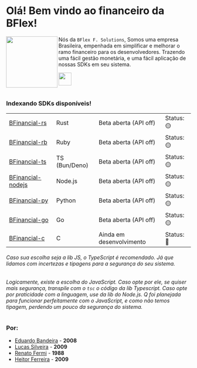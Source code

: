 # Olá! Bem vindo ao financeiro da BFlex!

<img align="left" height="140" src="https://imgur.com/vgLnKNc.png"/>

Nós da `BFlex F. Solutions`, Somos uma empresa Brasileira, empenhada em simplificar e melhorar o ramo financeiro para os desenvolvedores. Trazendo uma fácil gestão monetária, e uma fácil aplicação de nossas SDKs em seu sistema.

<a href="https://bflex.tech" target="_blank"><img height="35px" src="https://img.shields.io/badge/Site%20completo-843057"></a>
<br>
#

### Indexando SDKs disponíveis!

<table>
  <tr>
    <td><a href="https://github.com/BFlex-financial/bfinancial-rs" taget="_blank">BFinancial-rs</a></td>
    <td> 
      Rust
    </td>
    <td>
      Beta aberta (API off)
    </td>
    <td>
      Status: 🟡
    </td>
  </tr>
  <tr>
    <td><a href="https://github.com/BFlex-financial/bfinancial-rb" taget="_blank">BFinancial-rb</a></td>
    <td> 
      Ruby
    </td>
    <td>
      Beta aberta (API off)
    </td>
    <td>
      Status: 🟡
    </td>
  </tr>
  <tr>
    <td><a href="https://github.com/BFlex-financial/bfinancial-ts" taget="_blank">BFinancial-ts</a></td>
    <td> 
      TS (Bun/Deno)
    </td>
    <td>
      Beta aberta (API off)
    </td>
    <td>
      Status: 🟡
    </td>
  </tr>
  <tr>
    <td><a href="https://github.com/BFlex-financial/bfinancial-nodejs" taget="_blank">BFinancial-nodejs</a></td>
    <td> 
      Node.js
    </td>
    <td>
      Beta aberta (API off)
    </td>
    <td>
      Status: 🟡
    </td>
  </tr>
  <tr>
    <td><a href="https://github.com/BFlex-financial/bfinancial-py" taget="_blank">BFinancial-py</a></td>
    <td> 
      Python
    </td>
    <td>
      Beta aberta (API off)
    </td>
    <td>
      Status: 🟡
    </td>
  </tr>
  <tr>
    <td><a href="https://github.com/BFlex-financial/bfinancial-go" taget="_blank">BFinancial-go</a></td>
    <td> 
      Go
    </td>
    <td>
      Beta aberta (API off)
    </td>
    <td>
      Status: 🟡
    </td>
  </tr>
  <tr>
    <td><a href="https://github.com/BFlex-financial/bfinancial-c" taget="_blank">BFinancial-c</a></td>
    <td> 
      C
    </td>
    <td>
      Ainda em desenvolvimento
    </td>
    <td>
      Status: 🔴
    </td>
  </tr>
</table>

###### Caso sua escolha seja a lib JS, o TypeScript é recomendado. Já que lidamos com incertezas e tipagens para a segurança do seu sistema.
###### Logicamente, existe a escolha do JavaScript. Caso opte por ele, se quiser mais segurança, transpile com o `tsc` o código da lib Typescript. Caso opte por praticidade com a linguagem, use da lib do Node.js. Q foi planejada para funcionar perfeitamente com o JavaScript, e como não temos tipagem, perdendo um pouco da segurança do sistema.

#

### Por:
- [Eduardo Bandeira](https://github.com/EngBandeira) - **2008**
- [Lucas Silveira](https://github.com/lucasFelixSilveira) - **2009**
- [Renato Fermi](https://github.com/repiazza) - **1988**
- [Heitor Ferreira](https://github.com/Hector2523) - **2009**
